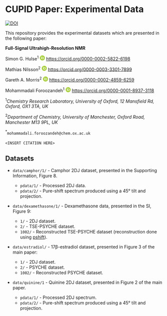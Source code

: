 # CUPID Paper: Experimental Data

[![DOI](https://zenodo.org/badge/814870133.svg)](https://zenodo.org/badge/latestdoi/814870133)

This repository provides the experimental datasets which are presented in the following paper:

**Full-Signal Ultrahigh-Resolution NMR**

Simon G. Hulse<sup>1</sup> ![ORCID](ORCID-iD_icon_16x16.png) https://orcid.org/0000-0002-5822-6198

Mathias Nilsson<sup>2</sup> ![ORCID](ORCID-iD_icon_16x16.png) https://orcid.org/0000-0003-3301-7899

Gareth A. Morris<sup>2</sup> ![ORCID](ORCID-iD_icon_16x16.png) https://orcid.org/0000-0002-4859-6259

Mohammadali Foroozandeh<sup>1</sup> ![ORCID](ORCID-iD_icon_16x16.png) https://orcid.org/0000-0001-8937-3118

<sup>1</sup>*Chemistry Research Laboratory, University of Oxford, 12 Mansfield Rd, Oxford, OX1 3TA, UK*

<sup>2</sup>*Department of Chemistry, University of Manchester, Oxford Road, Manchester M13 9PL, UK*

<sup>*</sup>`mohammadali.foroozandeh@chem.ox.ac.uk`

`<INSERT CITATION HERE>`

## Datasets

* `data/camphor/1/` - Camphor 2DJ dataset, presented in the Supporting Information, Figure 8.

    - `pdata/1/` - Processed 2DJ data.
    - `pdata/2/` - Pure-shift spectrum produced using a 45° tilt and projection.

* `data/dexamethasone/1/` - Dexamethasone data, presented in the SI, Figure 9:

    - `1/` - 2DJ dataset.
    - `2/` - TSE-PSYCHE dataset.
    - `1002/` - Reconstructed TSE-PSYCHE dataset (reconstruction done using
      [pshift](http://nmr.chemistry.manchester.ac.uk/sites/default/files/pshift)).

* `data/estradiol/` - 17β-estradiol dataset, presented in Figure 3 of the main paper:

    - `1/` - 2DJ dataset.
    - `2/` - PSYCHE dataset.
    - `1002/` - Reconstructed PSYCHE dataset.

* `data/quinine/1` - Quinine 2DJ dataset, presented in Figure 2 of the main paper.

    - `pdata/1/` - Processed 2DJ spectrum.
    - `pdata/2/` - Pure-shift spectrum produced using a 45° tilt and projection.
